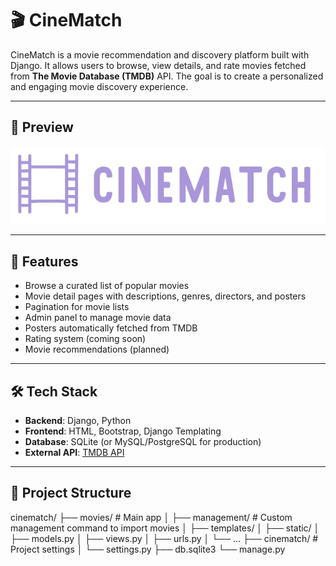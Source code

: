 # 🎬 CineMatch

CineMatch is a movie recommendation and discovery platform built with Django. It allows users to browse, view details, and rate movies fetched from **The Movie Database (TMDB)** API. The goal is to create a personalized and engaging movie discovery experience.

---

## 📸 Preview

![Logo](movies/static/movies/logo.png)

---

## 🚀 Features

- Browse a curated list of popular movies
- Movie detail pages with descriptions, genres, directors, and posters
- Pagination for movie lists
- Admin panel to manage movie data
- Posters automatically fetched from TMDB
- Rating system (coming soon)
- Movie recommendations (planned)

---

## 🛠️ Tech Stack

- **Backend**: Django, Python
- **Frontend**: HTML, Bootstrap, Django Templating
- **Database**: SQLite (or MySQL/PostgreSQL for production)
- **External API**: [TMDB API](https://www.themoviedb.org/documentation/api)

---

## 📁 Project Structure
cinematch/
├── movies/ # Main app
│ ├── management/ # Custom management command to import movies
│ ├── templates/
│ ├── static/
│ ├── models.py
│ ├── views.py
│ ├── urls.py
│ └── ...
├── cinematch/ # Project settings
│ └── settings.py
├── db.sqlite3
└── manage.py

